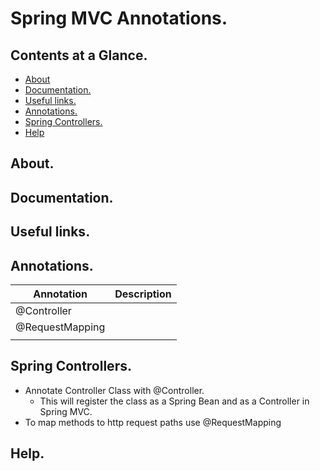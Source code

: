 # Spring MVC Annotations.





## Contents at a Glance.
* [About](#about)
* [Documentation.](#documentation)
* [Useful links.](#useful-links)
* [Annotations.](#annotations)
* [Spring Controllers.](#spring-controllers)
* [Help](#help)





## About.





## Documentation.





## Useful links.





## Annotations.

| Annotation                                            | Description                                                                                |
| ----------------------------------------------------- | ------------------------------------------------------------------------------------------ |
| @Controller                                           |                                                                                            |
| @RequestMapping                                       |                                                                                            |
|                                                       |                                                                                            |





## Spring Controllers.
* Annotate Controller Class with @Controller.
  * This will register the class as a Spring Bean and as a Controller in Spring MVC.
* To map methods to http request paths use @RequestMapping





## Help.






